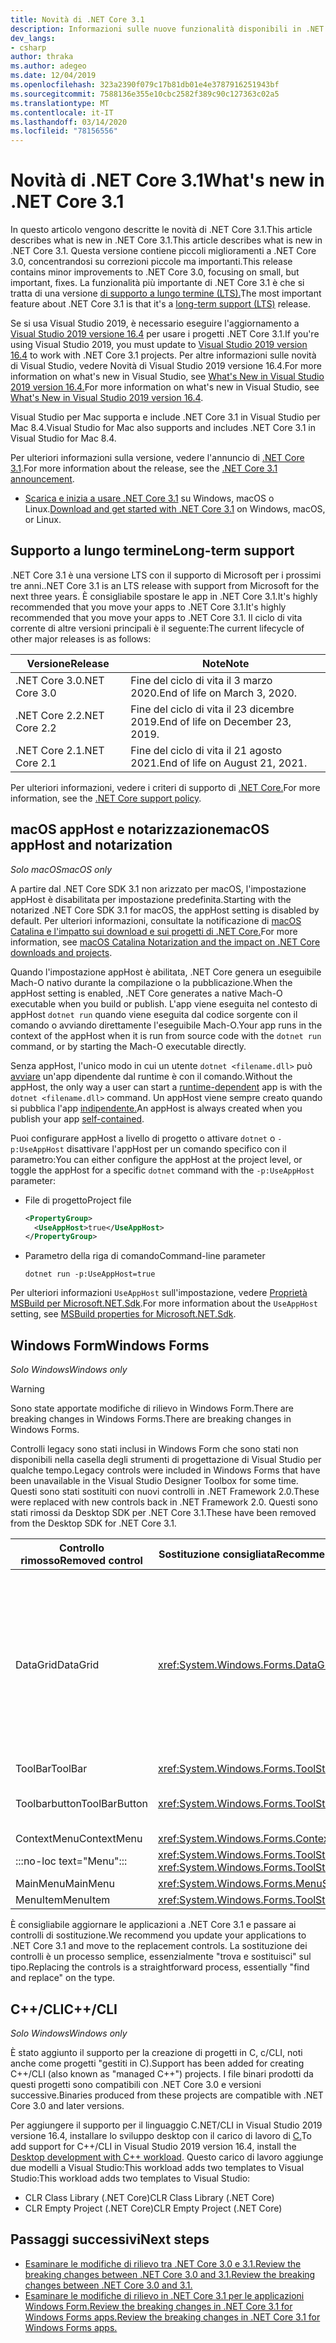 ```yaml
---
title: Novità di .NET Core 3.1
description: Informazioni sulle nuove funzionalità disponibili in .NET Core 3.1.Learn about the new features found in .NET Core 3.1.
dev_langs:
- csharp
author: thraka
ms.author: adegeo
ms.date: 12/04/2019
ms.openlocfilehash: 323a2390f079c17b81db01e4e3787916251943bf
ms.sourcegitcommit: 7588136e355e10cbc2582f389c90c127363c02a5
ms.translationtype: MT
ms.contentlocale: it-IT
ms.lasthandoff: 03/14/2020
ms.locfileid: "78156556"
---
```

# <a name="whats-new-in-net-core-31"></a><span data-ttu-id="f837f-103">Novità di .NET Core 3.1</span><span class="sxs-lookup"><span data-stu-id="f837f-103">What's new in .NET Core 3.1</span></span>

<span data-ttu-id="f837f-104">In questo articolo vengono descritte le novità di .NET Core 3.1.This article describes what is new in .NET Core 3.1.</span><span class="sxs-lookup"><span data-stu-id="f837f-104">This article describes what is new in .NET Core 3.1.</span></span> <span data-ttu-id="f837f-105">Questa versione contiene piccoli miglioramenti a .NET Core 3.0, concentrandosi su correzioni piccole ma importanti.</span><span class="sxs-lookup"><span data-stu-id="f837f-105">This release contains minor improvements to .NET Core 3.0, focusing on small, but important, fixes.</span></span> <span data-ttu-id="f837f-106">La funzionalità più importante di .NET Core 3.1 è che si tratta di una versione [di supporto a lungo termine (LTS).](#long-term-support)</span><span class="sxs-lookup"><span data-stu-id="f837f-106">The most important feature about .NET Core 3.1 is that it's a [long-term support (LTS)](#long-term-support) release.</span></span>

<span data-ttu-id="f837f-107">Se si usa Visual Studio 2019, è necessario eseguire l'aggiornamento a [Visual Studio 2019 versione 16.4](https://visualstudio.microsoft.com/downloads/) per usare i progetti .NET Core 3.1.</span><span class="sxs-lookup"><span data-stu-id="f837f-107">If you're using Visual Studio 2019, you must update to [Visual Studio 2019 version 16.4](https://visualstudio.microsoft.com/downloads/) to work with .NET Core 3.1 projects.</span></span> <span data-ttu-id="f837f-108">Per altre informazioni sulle novità di Visual Studio, vedere Novità di Visual Studio 2019 versione 16.4.For more information on what's new in Visual Studio, see [What's New in Visual Studio 2019 version 16.4.](/visualstudio/releases/2019/release-notes#whats-new-in-visual-studio-2019-version-164)</span><span class="sxs-lookup"><span data-stu-id="f837f-108">For more information on what's new in Visual Studio, see [What's New in Visual Studio 2019 version 16.4](/visualstudio/releases/2019/release-notes#whats-new-in-visual-studio-2019-version-164).</span></span>

<span data-ttu-id="f837f-109">Visual Studio per Mac supporta e include .NET Core 3.1 in Visual Studio per Mac 8.4.</span><span class="sxs-lookup"><span data-stu-id="f837f-109">Visual Studio for Mac also supports and includes .NET Core 3.1 in Visual Studio for Mac 8.4.</span></span>

<span data-ttu-id="f837f-110">Per ulteriori informazioni sulla versione, vedere l'annuncio di [.NET Core 3.1](https://devblogs.microsoft.com/dotnet/announcing-net-core-3-1/).</span><span class="sxs-lookup"><span data-stu-id="f837f-110">For more information about the release, see the [.NET Core 3.1 announcement](https://devblogs.microsoft.com/dotnet/announcing-net-core-3-1/).</span></span>

- <span data-ttu-id="f837f-111">[Scarica e inizia a usare .NET Core 3.1](https://dotnet.microsoft.com/download/dotnet-core/3.1) su Windows, macOS o Linux.</span><span class="sxs-lookup"><span data-stu-id="f837f-111">[Download and get started with .NET Core 3.1](https://dotnet.microsoft.com/download/dotnet-core/3.1) on Windows, macOS, or Linux.</span></span>

## <a name="long-term-support"></a><span data-ttu-id="f837f-112">Supporto a lungo termine</span><span class="sxs-lookup"><span data-stu-id="f837f-112">Long-term support</span></span>

<span data-ttu-id="f837f-113">.NET Core 3.1 è una versione LTS con il supporto di Microsoft per i prossimi tre anni.</span><span class="sxs-lookup"><span data-stu-id="f837f-113">.NET Core 3.1 is an LTS release with support from Microsoft for the next three years.</span></span> <span data-ttu-id="f837f-114">È consigliabile spostare le app in .NET Core 3.1.It's highly recommended that you move your apps to .NET Core 3.1.</span><span class="sxs-lookup"><span data-stu-id="f837f-114">It's highly recommended that you move your apps to .NET Core 3.1.</span></span> <span data-ttu-id="f837f-115">Il ciclo di vita corrente di altre versioni principali è il seguente:</span><span class="sxs-lookup"><span data-stu-id="f837f-115">The current lifecycle of other major releases is as follows:</span></span>

| <span data-ttu-id="f837f-116">Versione</span><span class="sxs-lookup"><span data-stu-id="f837f-116">Release</span></span> | <span data-ttu-id="f837f-117">Note</span><span class="sxs-lookup"><span data-stu-id="f837f-117">Note</span></span> |
| ------- | ---- |
| <span data-ttu-id="f837f-118">.NET Core 3.0</span><span class="sxs-lookup"><span data-stu-id="f837f-118">.NET Core 3.0</span></span> | <span data-ttu-id="f837f-119">Fine del ciclo di vita il 3 marzo 2020.</span><span class="sxs-lookup"><span data-stu-id="f837f-119">End of life on March 3, 2020.</span></span>     |
| <span data-ttu-id="f837f-120">.NET Core 2.2</span><span class="sxs-lookup"><span data-stu-id="f837f-120">.NET Core 2.2</span></span> | <span data-ttu-id="f837f-121">Fine del ciclo di vita il 23 dicembre 2019.</span><span class="sxs-lookup"><span data-stu-id="f837f-121">End of life on December 23, 2019.</span></span> |
| <span data-ttu-id="f837f-122">.NET Core 2.1</span><span class="sxs-lookup"><span data-stu-id="f837f-122">.NET Core 2.1</span></span> | <span data-ttu-id="f837f-123">Fine del ciclo di vita il 21 agosto 2021.</span><span class="sxs-lookup"><span data-stu-id="f837f-123">End of life on August 21, 2021.</span></span>    |

<span data-ttu-id="f837f-124">Per ulteriori informazioni, vedere i criteri di supporto di [.NET Core.](https://dotnet.microsoft.com/platform/support/policy/dotnet-core)</span><span class="sxs-lookup"><span data-stu-id="f837f-124">For more information, see the [.NET Core support policy](https://dotnet.microsoft.com/platform/support/policy/dotnet-core).</span></span>

## <a name="macos-apphost-and-notarization"></a><span data-ttu-id="f837f-125">macOS appHost e notarizzazione</span><span class="sxs-lookup"><span data-stu-id="f837f-125">macOS appHost and notarization</span></span>

<span data-ttu-id="f837f-126">*Solo macOS*</span><span class="sxs-lookup"><span data-stu-id="f837f-126">*macOS only*</span></span>

<span data-ttu-id="f837f-127">A partire dal .NET Core SDK 3.1 non arizzato per macOS, l'impostazione appHost è disabilitata per impostazione predefinita.</span><span class="sxs-lookup"><span data-stu-id="f837f-127">Starting with the notarized .NET Core SDK 3.1 for macOS, the appHost setting is disabled by default.</span></span> <span data-ttu-id="f837f-128">Per ulteriori informazioni, consultate la notificazione di [macOS Catalina e l'impatto sui download e sui progetti di .NET Core.](../install/macos-notarization-issues.md)</span><span class="sxs-lookup"><span data-stu-id="f837f-128">For more information, see [macOS Catalina Notarization and the impact on .NET Core downloads and projects](../install/macos-notarization-issues.md).</span></span>

<span data-ttu-id="f837f-129">Quando l'impostazione appHost è abilitata, .NET Core genera un eseguibile Mach-O nativo durante la compilazione o la pubblicazione.</span><span class="sxs-lookup"><span data-stu-id="f837f-129">When the appHost setting is enabled, .NET Core generates a native Mach-O executable when you build or publish.</span></span> <span data-ttu-id="f837f-130">L'app viene eseguita nel contesto di appHost `dotnet run` quando viene eseguita dal codice sorgente con il comando o avviando direttamente l'eseguibile Mach-O.</span><span class="sxs-lookup"><span data-stu-id="f837f-130">Your app runs in the context of the appHost when it is run from source code with the `dotnet run` command, or by starting the Mach-O executable directly.</span></span>

<span data-ttu-id="f837f-131">Senza appHost, l'unico modo in cui un utente `dotnet <filename.dll>` può [avviare](../deploying/index.md#publish-runtime-dependent) un'app dipendente dal runtime è con il comando.</span><span class="sxs-lookup"><span data-stu-id="f837f-131">Without the appHost, the only way a user can start a [runtime-dependent](../deploying/index.md#publish-runtime-dependent) app is with the `dotnet <filename.dll>` command.</span></span> <span data-ttu-id="f837f-132">Un appHost viene sempre creato quando si pubblica l'app [indipendente.](../deploying/index.md#publish-self-contained)</span><span class="sxs-lookup"><span data-stu-id="f837f-132">An appHost is always created when you publish your app [self-contained](../deploying/index.md#publish-self-contained).</span></span>

<span data-ttu-id="f837f-133">Puoi configurare appHost a livello di progetto o attivare `dotnet` o `-p:UseAppHost` disattivare l'appHost per un comando specifico con il parametro:</span><span class="sxs-lookup"><span data-stu-id="f837f-133">You can either configure the appHost at the project level, or toggle the appHost for a specific `dotnet` command with the `-p:UseAppHost` parameter:</span></span>

- <span data-ttu-id="f837f-134">File di progetto</span><span class="sxs-lookup"><span data-stu-id="f837f-134">Project file</span></span>

  ```xml
  <PropertyGroup>
    <UseAppHost>true</UseAppHost>
  </PropertyGroup>
  ```

- <span data-ttu-id="f837f-135">Parametro della riga di comando</span><span class="sxs-lookup"><span data-stu-id="f837f-135">Command-line parameter</span></span>

  ```dotnetcli
  dotnet run -p:UseAppHost=true
  ```

<span data-ttu-id="f837f-136">Per ulteriori informazioni `UseAppHost` sull'impostazione, vedere [Proprietà MSBuild per Microsoft.NET.Sdk](../project-sdk/msbuild-props.md#useapphost).</span><span class="sxs-lookup"><span data-stu-id="f837f-136">For more information about the `UseAppHost` setting, see [MSBuild properties for Microsoft.NET.Sdk](../project-sdk/msbuild-props.md#useapphost).</span></span>

## <a name="windows-forms"></a><span data-ttu-id="f837f-137">Windows Form</span><span class="sxs-lookup"><span data-stu-id="f837f-137">Windows Forms</span></span>

<span data-ttu-id="f837f-138">*Solo Windows*</span><span class="sxs-lookup"><span data-stu-id="f837f-138">*Windows only*</span></span>

> [!WARNING]
> <span data-ttu-id="f837f-139">Sono state apportate modifiche di rilievo in Windows Form.There are breaking changes in Windows Forms.</span><span class="sxs-lookup"><span data-stu-id="f837f-139">There are breaking changes in Windows Forms.</span></span>

<span data-ttu-id="f837f-140">Controlli legacy sono stati inclusi in Windows Form che sono stati non disponibili nella casella degli strumenti di progettazione di Visual Studio per qualche tempo.</span><span class="sxs-lookup"><span data-stu-id="f837f-140">Legacy controls were included in Windows Forms that have been unavailable in the Visual Studio Designer Toolbox for some time.</span></span> <span data-ttu-id="f837f-141">Questi sono stati sostituiti con nuovi controlli in .NET Framework 2.0.</span><span class="sxs-lookup"><span data-stu-id="f837f-141">These were replaced with new controls back in .NET Framework 2.0.</span></span> <span data-ttu-id="f837f-142">Questi sono stati rimossi da Desktop SDK per .NET Core 3.1.</span><span class="sxs-lookup"><span data-stu-id="f837f-142">These have been removed from the Desktop SDK for .NET Core 3.1.</span></span>

| <span data-ttu-id="f837f-143">Controllo rimosso</span><span class="sxs-lookup"><span data-stu-id="f837f-143">Removed control</span></span> | <span data-ttu-id="f837f-144">Sostituzione consigliata</span><span class="sxs-lookup"><span data-stu-id="f837f-144">Recommended replacement</span></span> | <span data-ttu-id="f837f-145">API associate rimosse</span><span class="sxs-lookup"><span data-stu-id="f837f-145">Associated APIs removed</span></span> |
| --------------- | ----------------------- | ----------------------- |
| <span data-ttu-id="f837f-146">DataGrid</span><span class="sxs-lookup"><span data-stu-id="f837f-146">DataGrid</span></span>        | <xref:System.Windows.Forms.DataGridView>      | <span data-ttu-id="f837f-147">Datagridcell</span><span class="sxs-lookup"><span data-stu-id="f837f-147">DataGridCell</span></span><br/><span data-ttu-id="f837f-148">Datagridrow</span><span class="sxs-lookup"><span data-stu-id="f837f-148">DataGridRow</span></span><br/><span data-ttu-id="f837f-149">DataGridTableCollection</span><span class="sxs-lookup"><span data-stu-id="f837f-149">DataGridTableCollection</span></span><br/><span data-ttu-id="f837f-150">Datagridcolumncollection</span><span class="sxs-lookup"><span data-stu-id="f837f-150">DataGridColumnCollection</span></span><br/><span data-ttu-id="f837f-151">Datagridtablestyle</span><span class="sxs-lookup"><span data-stu-id="f837f-151">DataGridTableStyle</span></span><br/><span data-ttu-id="f837f-152">Datagridcolumnstyle</span><span class="sxs-lookup"><span data-stu-id="f837f-152">DataGridColumnStyle</span></span><br/><span data-ttu-id="f837f-153">Oggetto DataGridLineStyle</span><span class="sxs-lookup"><span data-stu-id="f837f-153">DataGridLineStyle</span></span><br/><span data-ttu-id="f837f-154">DataGridParentRowsLabel (Etichetta)DataGridParentRowsLabel</span><span class="sxs-lookup"><span data-stu-id="f837f-154">DataGridParentRowsLabel</span></span><br/><span data-ttu-id="f837f-155">DataGridParentRowsLabelStyle</span><span class="sxs-lookup"><span data-stu-id="f837f-155">DataGridParentRowsLabelStyle</span></span><br/><span data-ttu-id="f837f-156">DataGridBoolColumn</span><span class="sxs-lookup"><span data-stu-id="f837f-156">DataGridBoolColumn</span></span><br/><span data-ttu-id="f837f-157">Datagridtextbox</span><span class="sxs-lookup"><span data-stu-id="f837f-157">DataGridTextBox</span></span><br/><span data-ttu-id="f837f-158">Gridcolumnstylescollection</span><span class="sxs-lookup"><span data-stu-id="f837f-158">GridColumnStylesCollection</span></span><br/><span data-ttu-id="f837f-159">Gridtablestylescollection</span><span class="sxs-lookup"><span data-stu-id="f837f-159">GridTableStylesCollection</span></span><br/><span data-ttu-id="f837f-160">HitTestType (Tipo di HitTest)</span><span class="sxs-lookup"><span data-stu-id="f837f-160">HitTestType</span></span> |
| <span data-ttu-id="f837f-161">ToolBar</span><span class="sxs-lookup"><span data-stu-id="f837f-161">ToolBar</span></span>         | <xref:System.Windows.Forms.ToolStrip>         | <span data-ttu-id="f837f-162">ToolBarAspetto</span><span class="sxs-lookup"><span data-stu-id="f837f-162">ToolBarAppearance</span></span> |
| <span data-ttu-id="f837f-163">Toolbarbutton</span><span class="sxs-lookup"><span data-stu-id="f837f-163">ToolBarButton</span></span>   | <xref:System.Windows.Forms.ToolStripButton>   | <span data-ttu-id="f837f-164">ToolBarButtonClickEventArgs</span><span class="sxs-lookup"><span data-stu-id="f837f-164">ToolBarButtonClickEventArgs</span></span><br/><span data-ttu-id="f837f-165">ToolBarButtonClickEventHandler</span><span class="sxs-lookup"><span data-stu-id="f837f-165">ToolBarButtonClickEventHandler</span></span><br/><span data-ttu-id="f837f-166">ToolBarButtonStyle</span><span class="sxs-lookup"><span data-stu-id="f837f-166">ToolBarButtonStyle</span></span><br/><span data-ttu-id="f837f-167">ToolBarTextAlign (Riga di dialogo)</span><span class="sxs-lookup"><span data-stu-id="f837f-167">ToolBarTextAlign</span></span> |
| <span data-ttu-id="f837f-168">ContextMenu</span><span class="sxs-lookup"><span data-stu-id="f837f-168">ContextMenu</span></span>     | <xref:System.Windows.Forms.ContextMenuStrip>  |  |
| :::no-loc text="Menu"::: | <xref:System.Windows.Forms.ToolStripDropDown><br/><xref:System.Windows.Forms.ToolStripDropDownMenu> | <span data-ttu-id="f837f-169">Menuitemcollection</span><span class="sxs-lookup"><span data-stu-id="f837f-169">MenuItemCollection</span></span> |
| <span data-ttu-id="f837f-170">MainMenu</span><span class="sxs-lookup"><span data-stu-id="f837f-170">MainMenu</span></span>        | <xref:System.Windows.Forms.MenuStrip>         |  |
| <span data-ttu-id="f837f-171">MenuItem</span><span class="sxs-lookup"><span data-stu-id="f837f-171">MenuItem</span></span>        | <xref:System.Windows.Forms.ToolStripMenuItem> |  |

<span data-ttu-id="f837f-172">È consigliabile aggiornare le applicazioni a .NET Core 3.1 e passare ai controlli di sostituzione.</span><span class="sxs-lookup"><span data-stu-id="f837f-172">We recommend you update your applications to .NET Core 3.1 and move to the replacement controls.</span></span> <span data-ttu-id="f837f-173">La sostituzione dei controlli è un processo semplice, essenzialmente "trova e sostituisci" sul tipo.</span><span class="sxs-lookup"><span data-stu-id="f837f-173">Replacing the controls is a straightforward process, essentially "find and replace" on the type.</span></span>

## <a name="ccli"></a><span data-ttu-id="f837f-174">C++/CLI</span><span class="sxs-lookup"><span data-stu-id="f837f-174">C++/CLI</span></span>

<span data-ttu-id="f837f-175">*Solo Windows*</span><span class="sxs-lookup"><span data-stu-id="f837f-175">*Windows only*</span></span>

<span data-ttu-id="f837f-176">È stato aggiunto il supporto per la creazione di progetti in C, c/CLI, noti anche come progetti "gestiti in C).</span><span class="sxs-lookup"><span data-stu-id="f837f-176">Support has been added for creating C++/CLI (also known as "managed C++") projects.</span></span> <span data-ttu-id="f837f-177">I file binari prodotti da questi progetti sono compatibili con .NET Core 3.0 e versioni successive.</span><span class="sxs-lookup"><span data-stu-id="f837f-177">Binaries produced from these projects are compatible with .NET Core 3.0 and later versions.</span></span>

<span data-ttu-id="f837f-178">Per aggiungere il supporto per il linguaggio C.NET/CLI in Visual Studio 2019 versione 16.4, installare lo sviluppo desktop con il carico di lavoro di [C.](/cpp/build/vscpp-step-0-installation?view=vs-2019#step-4---choose-workloads)</span><span class="sxs-lookup"><span data-stu-id="f837f-178">To add support for C++/CLI in Visual Studio 2019 version 16.4, install the [Desktop development with C++ workload](/cpp/build/vscpp-step-0-installation?view=vs-2019#step-4---choose-workloads).</span></span> <span data-ttu-id="f837f-179">Questo carico di lavoro aggiunge due modelli a Visual Studio:This workload adds two templates to Visual Studio:</span><span class="sxs-lookup"><span data-stu-id="f837f-179">This workload adds two templates to Visual Studio:</span></span>

- <span data-ttu-id="f837f-180">CLR Class Library (.NET Core)</span><span class="sxs-lookup"><span data-stu-id="f837f-180">CLR Class Library (.NET Core)</span></span>
- <span data-ttu-id="f837f-181">CLR Empty Project (.NET Core)</span><span class="sxs-lookup"><span data-stu-id="f837f-181">CLR Empty Project (.NET Core)</span></span>

## <a name="next-steps"></a><span data-ttu-id="f837f-182">Passaggi successivi</span><span class="sxs-lookup"><span data-stu-id="f837f-182">Next steps</span></span>

- [<span data-ttu-id="f837f-183">Esaminare le modifiche di rilievo tra .NET Core 3.0 e 3.1.Review the breaking changes between .NET Core 3.0 and 3.1.</span><span class="sxs-lookup"><span data-stu-id="f837f-183">Review the breaking changes between .NET Core 3.0 and 3.1.</span></span>](../compatibility/3.0-3.1.md)
- [<span data-ttu-id="f837f-184">Esaminare le modifiche di rilievo in .NET Core 3.1 per le applicazioni Windows Form.Review the breaking changes in .NET Core 3.1 for Windows Forms apps.</span><span class="sxs-lookup"><span data-stu-id="f837f-184">Review the breaking changes in .NET Core 3.1 for Windows Forms apps.</span></span>](../compatibility/winforms.md#net-core-31)
